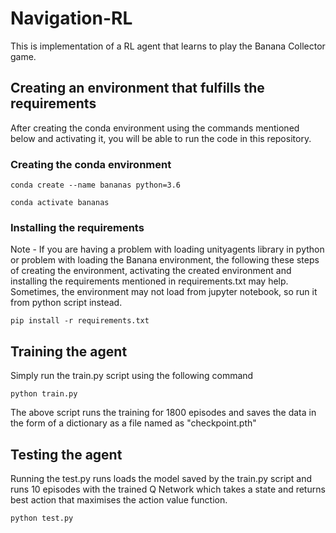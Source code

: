 # Navigation-RL
This is implementation of a RL agent that learns to play the Banana Collector game.

## Creating an environment that fulfills the requirements 

After creating the conda environment using the commands mentioned below and activating it, you will be able to run the code in this repository.

### Creating the conda environment

`conda create --name bananas python=3.6`

`conda activate bananas`

### Installing the requirements

Note - If you are having a problem with loading unityagents library in python or problem with loading the Banana environment, the following these steps of creating the environment, activating the created environment and installing the requirements mentioned in requirements.txt may help. Sometimes, the environment may not load from jupyter notebook, so run it from python script instead.

`pip install -r requirements.txt`

## Training the agent

Simply run the train.py script using the following command

`python train.py`

The above script runs the training for 1800 episodes and saves the data in the form of a dictionary as a file named as "checkpoint.pth"

## Testing the agent

Running the test.py runs loads the model saved by the train.py script and runs 10 episodes with the trained Q Network which takes a state and returns best action that maximises the action value function.

`python test.py`
 
